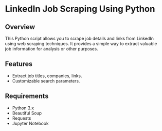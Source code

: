 # LinkedIn Job Scraping Using Python














## Overview

This Python script allows you to scrape job details and links from LinkedIn using web scraping techniques. It provides a simple way to extract valuable job information for analysis or other purposes.

## Features

- Extract job titles, companies, links.
- Customizable search parameters.

## Requirements

- Python 3.x
- Beautiful Soup
- Requests
- Jupyter Notebook
